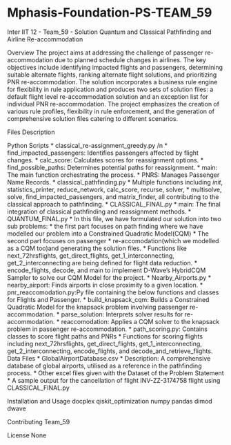 # Mphasis-Foundation-PS-TEAM_59
 Inter IIT 12 - Team_59 - Solution
Quantum and Classical Pathfinding and Airline Re-accommodation

Overview
The project aims at addressing the challenge of passenger re-accommodation due to planned schedule changes in airlines. The key objectives include identifying impacted flights and passengers, determining suitable alternate flights, ranking alternate flight solutions, and prioritizing PNR re-accommodation. 
The solution incorporates a business rule engine for flexibility in rule application and produces two sets of solution files: a default flight level re-accommodation solution and an exception list for individual PNR re-accommodation. The project emphasizes the creation of various rule profiles, flexibility in rule enforcement, and the generation of comprehensive solution files catering to different scenarios.

Files Description

Python Scripts
    * classical_re-assignment_greedy.py /n
    * find_impacted_passengers: Identifies passengers affected by flight changes.
    * calc_score: Calculates scores for reassignment options.
    * find_possible_paths: Determines potential paths for reassignment.
    * main: The main function orchestrating the process.
    * PNRS: Manages Passenger Name Records.
    * classical_pathfinding.py
    * Multiple functions including _init_, statistics_printer, reduce_network, calc_score, recurse, solver, 
    * multisolve, solve, find_impacted_passengers, and matrix_finder, all contributing to the classical approach to pathfinding.
    * CLASSICAL_FINAL.py
    * main: The final integration of classical pathfinding and reassignment methods.
    * QUANTUM_FINAL.py
    * In this file, we have formulated our solution into two sub problems:
    * the first part focuses on path finding where we have modelled our problem into a Constrained Quadratic Model(CQM)
    * The second part focuses on passenger 
    * re-accomodation(which we modelled as a CQM too)and generating the solution files.
    * Functions like next_72hrsflights, get_direct_flights, get_1_interconnecting, get_2_interconnecting are being defined for flight data reduction.
    * encode_flights, decode, and main to implement D-Wave’s HybridCQM Sampler to solve our CQM Model for the project.
    * Nearby_Airports.py
    * nearby_airport: Finds airports in close proximity to a given location.
    * pnr_reaccomodation.py:Py file containing the below functions and classes for Flights and Passenger.
    * build_knapsack_cqm: Builds a Constrained Quadratic Model for the knapsack problem involving passenger re-accommodation.
    * parse_solution: Interprets solver results for re-accommodation.
    * reaccomodation: Applies a CQM solver to the knapsack problem in passenger re-accommodation.
    * path_scoring.py: Contains classes to score flight paths and PNRs
    * Functions for scoring flights including next_72hrsflights, get_direct_flights, get_1_interconnecting, get_2_interconnecting, encode_flights, and decode_and_retrieve_flights.
Data Files
    * GlobalAirportDatabase.csv
    * Description: A comprehensive database of global airports, utilised as a reference in the pathfinding process.
    * Other excel files given with the Dataset of the Problem Statement
    * A sample output for the cancellation of flight INV-ZZ-3174758 flight using CLASSICAL_FINAL.py

Installation and Usage
docplex
qiskit_optimization
numpy
pandas
dimod
dwave

Contributing
Team_59

License
None